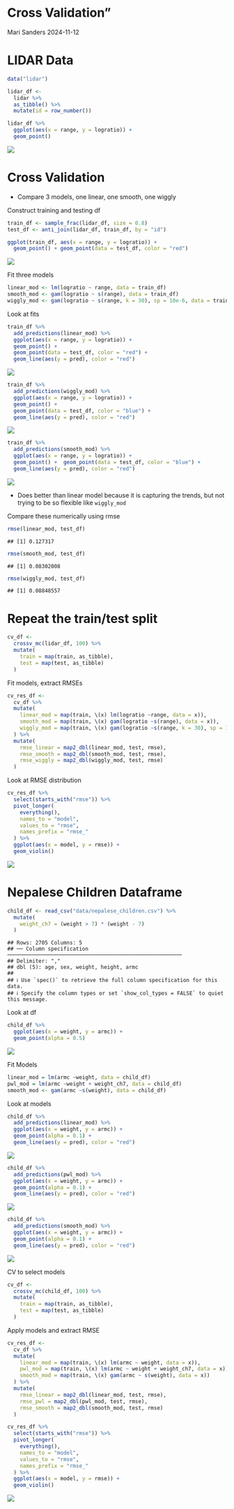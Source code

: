 Cross Validation”
================
Mari Sanders
2024-11-12

# LIDAR Data

``` r
data("lidar")

lidar_df <- 
  lidar %>% 
  as_tibble() %>% 
  mutate(id = row_number())
```

``` r
lidar_df %>% 
  ggplot(aes(x = range, y = logratio)) + 
  geom_point()
```

![](cross_validation_files/figure-gfm/unnamed-chunk-2-1.png)<!-- -->

# Cross Validation

- Compare 3 models, one linear, one smooth, one wiggly

Construct training and testing df

``` r
train_df <- sample_frac(lidar_df, size = 0.8)
test_df <- anti_join(lidar_df, train_df, by = "id")
```

``` r
ggplot(train_df, aes(x = range, y = logratio)) + 
  geom_point() + geom_point(data = test_df, color = "red")
```

![](cross_validation_files/figure-gfm/unnamed-chunk-4-1.png)<!-- -->

Fit three models

``` r
linear_mod <- lm(logratio ~ range, data = train_df)
smooth_mod <- gam(logratio ~ s(range), data = train_df)
wiggly_mod <- gam(logratio ~ s(range, k = 30), sp = 10e-6, data = train_df)
```

Look at fits

``` r
train_df %>% 
  add_predictions(linear_mod) %>% 
  ggplot(aes(x = range, y = logratio)) +
  geom_point() + 
  geom_point(data = test_df, color = "red") +
  geom_line(aes(y = pred), color = "red")
```

![](cross_validation_files/figure-gfm/unnamed-chunk-6-1.png)<!-- -->

``` r
train_df %>% 
  add_predictions(wiggly_mod) %>% 
  ggplot(aes(x = range, y = logratio)) +
  geom_point() +  
  geom_point(data = test_df, color = "blue") +
  geom_line(aes(y = pred), color = "red")
```

![](cross_validation_files/figure-gfm/unnamed-chunk-7-1.png)<!-- -->

``` r
train_df %>% 
  add_predictions(smooth_mod) %>% 
  ggplot(aes(x = range, y = logratio)) +
  geom_point() +  geom_point(data = test_df, color = "blue") +
  geom_line(aes(y = pred), color = "red")
```

![](cross_validation_files/figure-gfm/unnamed-chunk-8-1.png)<!-- -->

- Does better than linear model because it is capturing the trends, but
  not trying to be so flexible like `wiggly_mod`

Compare these numerically using rmse

``` r
rmse(linear_mod, test_df)
```

    ## [1] 0.127317

``` r
rmse(smooth_mod, test_df)
```

    ## [1] 0.08302008

``` r
rmse(wiggly_mod, test_df)
```

    ## [1] 0.08848557

# Repeat the train/test split

``` r
cv_df <- 
  crossv_mc(lidar_df, 100) %>% 
  mutate(
    train = map(train, as_tibble), 
    test = map(test, as_tibble)
  )
```

Fit models, extract RMSEs

``` r
cv_res_df <- 
  cv_df %>% 
  mutate(
    linear_mod = map(train, \(x) lm(logratio ~range, data = x)),
    smooth_mod = map(train, \(x) gam(logratio ~s(range), data = x)),
    wiggly_mod = map(train, \(x) gam(logratio ~s(range, k = 30), sp = 10e-6, data = x))
  ) %>% 
  mutate(
    rmse_linear = map2_dbl(linear_mod, test, rmse),
    rmse_smooth = map2_dbl(smooth_mod, test, rmse),
    rmse_wiggly = map2_dbl(wiggly_mod, test, rmse)
  ) 
```

Look at RMSE distribution

``` r
cv_res_df %>% 
  select(starts_with("rmse")) %>% 
  pivot_longer(
    everything(), 
    names_to = "model", 
    values_to = "rmse",
    names_prefix = "rmse_"
  ) %>% 
  ggplot(aes(x = model, y = rmse)) + 
  geom_violin()
```

![](cross_validation_files/figure-gfm/unnamed-chunk-12-1.png)<!-- -->

# Nepalese Children Dataframe

``` r
child_df <- read_csv("data/nepalese_children.csv") %>% 
  mutate(
    weight_ch7 = (weight > 7) * (weight - 7)
  ) 
```

    ## Rows: 2705 Columns: 5
    ## ── Column specification ────────────────────────────────────────────────────────
    ## Delimiter: ","
    ## dbl (5): age, sex, weight, height, armc
    ## 
    ## ℹ Use `spec()` to retrieve the full column specification for this data.
    ## ℹ Specify the column types or set `show_col_types = FALSE` to quiet this message.

Look at df

``` r
child_df %>% 
  ggplot(aes(x = weight, y = armc)) + 
  geom_point(alpha = 0.5)
```

![](cross_validation_files/figure-gfm/unnamed-chunk-14-1.png)<!-- -->

Fit Models

``` r
linear_mod = lm(armc ~weight, data = child_df)
pwl_mod = lm(armc ~weight + weight_ch7, data = child_df)
smooth_mod <- gam(armc ~s(weight), data = child_df)
```

Look at models

``` r
child_df %>% 
  add_predictions(linear_mod) %>% 
  ggplot(aes(x = weight, y = armc)) + 
  geom_point(alpha = 0.1) + 
  geom_line(aes(y = pred), color = "red")
```

![](cross_validation_files/figure-gfm/unnamed-chunk-16-1.png)<!-- -->

``` r
child_df %>% 
  add_predictions(pwl_mod) %>% 
  ggplot(aes(x = weight, y = armc)) + 
  geom_point(alpha = 0.1) + 
  geom_line(aes(y = pred), color = "red")
```

![](cross_validation_files/figure-gfm/unnamed-chunk-16-2.png)<!-- -->

``` r
child_df %>% 
  add_predictions(smooth_mod) %>% 
  ggplot(aes(x = weight, y = armc)) + 
  geom_point(alpha = 0.1) + 
  geom_line(aes(y = pred), color = "red")
```

![](cross_validation_files/figure-gfm/unnamed-chunk-16-3.png)<!-- -->

CV to select models

``` r
cv_df <- 
  crossv_mc(child_df, 100) %>% 
  mutate(
    train = map(train, as_tibble), 
    test = map(test, as_tibble)
  )
```

Apply models and extract RMSE

``` r
cv_res_df <- 
  cv_df %>% 
  mutate(
    linear_mod = map(train, \(x) lm(armc ~ weight, data = x)), 
    pwl_mod = map(train, \(x) lm(armc ~ weight + weight_ch7, data = x)), 
    smooth_mod = map(train, \(x) gam(armc ~ s(weight), data = x)) 
  ) %>% 
  mutate(
    rmse_linear = map2_dbl(linear_mod, test, rmse),
    rmse_pwl = map2_dbl(pwl_mod, test, rmse), 
    rmse_smooth = map2_dbl(smooth_mod, test, rmse)
  )
```

``` r
cv_res_df %>% 
  select(starts_with("rmse")) %>% 
  pivot_longer(
    everything(), 
    names_to = "model", 
    values_to = "rmse",
    names_prefix = "rmse_"
  ) %>% 
  ggplot(aes(x = model, y = rmse)) + 
  geom_violin()
```

![](cross_validation_files/figure-gfm/unnamed-chunk-19-1.png)<!-- -->
